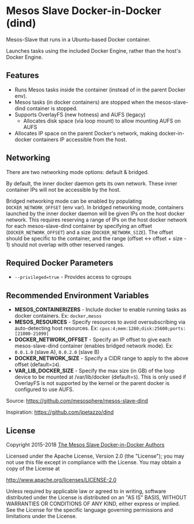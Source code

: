 # Mesos Slave Docker-in-Docker (dind)

Mesos-Slave that runs in a Ubuntu-based Docker container.

Launches tasks using the included Docker Engine, rather than the host's Docker Engine.

## Features

- Runs Mesos tasks inside the container (instead of in the parent Docker env).
- Mesos tasks (in docker containers) are stopped when the mesos-slave-dind container is stopped.
- Supports OverlayFS (new hotness) and AUFS (legacy)
  - Allocates disk space (via loop mount) to allow mounting AUFS on AUFS
- Allocates IP space on the parent Docker's network, making docker-in-docker containers IP accessible from the host.

## Networking

There are two networking mode options: default & bridged.

By default, the inner docker daemon gets its own network. These inner container IPs will not be accessible by the host.

Bridged networking mode can be enabled by populating `DOCKER_NETWORK_OFFSET` (env var). In bridged networking mode, containers launched by the inner docker daemon will be given IPs on the host docker network. This requires reserving a range of IPs on the host docker network for each mesos-slave-dind container by specifying an offset (`DOCKER_NETWORK_OFFSET`) and a size (`DOCKER_NETWORK_SIZE`). The offset should be specific to the container, and the range (offset <-> offset + size - 1) should not overlap with other reserved ranges.

## Required Docker Parameters

- `--privileged=true` - Provides access to cgroups

## Recommended Environment Variables

- **MESOS_CONTAINERIZERS** - Include docker to enable running tasks as docker containers. Ex: `docker,mesos`
- **MESOS_RESOURCES** - Specify resources to avoid oversubscribing via auto-detecting host resources. Ex: `cpus:4;mem:1280;disk:25600;ports:[21000-21099]`
- **DOCKER_NETWORK_OFFSET** - Specify an IP offset to give each mesos-slave-dind container (enables bridged network mode). Ex: `0.0.1.0` (slave A), `0.0.2.0` (slave B)
- **DOCKER_NETWORK_SIZE** - Specify a CIDR range to apply to the above offset (default=`24`).
- **VAR_LIB_DOCKER_SIZE** - Specify the max size (in GB) of the loop device to be mounted at /var/lib/docker (default=`5`). This is only used if OverlayFS is not supported by the kernel or the parent docker is configured to use AUFS.

Source: <https://github.com/mesosphere/mesos-slave-dind>

Inspiration: <https://github.com/jpetazzo/dind>

## License

Copyright 2015-2018 [The Mesos Slave Docker-in-Docker Authors](./AUTHORS.md)

Licensed under the Apache License, Version 2.0 (the "License");
you may not use this file except in compliance with the License.
You may obtain a copy of the License at

http://www.apache.org/licenses/LICENSE-2.0

Unless required by applicable law or agreed to in writing, software
distributed under the License is distributed on an "AS IS" BASIS,
WITHOUT WARRANTIES OR CONDITIONS OF ANY KIND, either express or implied.
See the License for the specific language governing permissions and
limitations under the License.
